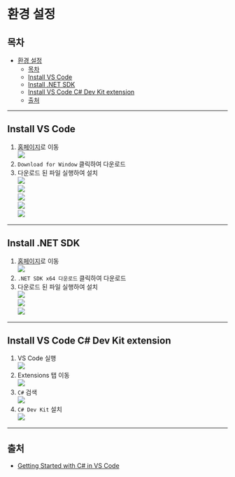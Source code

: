 # 환경 설정
## 목차
- [환경 설정](#환경-설정)
  - [목차](#목차)
  - [Install VS Code](#install-vs-code)
  - [Install .NET SDK](#install-net-sdk)
  - [Install VS Code C# Dev Kit extension](#install-vs-code-c-dev-kit-extension)
  - [출처](#출처)

---
## Install VS Code

1. [홈페이지](https://code.visualstudio.com/)로 이동<br>![](../img/07_환경설정/01_install_vscode_1.png)
2. `Download for Window` 클릭하여 다운로드
3. 다운로드 된 파일 실행하여 설치
    <br>![](../img/07_환경설정/01_install_vscode_2.png)
    <br>![](../img/07_환경설정/01_install_vscode_3.png)
    <br>![](../img/07_환경설정/01_install_vscode_4.png)
    <br>![](../img/07_환경설정/01_install_vscode_5.png)
    <br>![](../img/07_환경설정/01_install_vscode_6.png)
---
## Install .NET SDK

1. [홈페이지](https://dotnet.microsoft.com/ko-kr/download)로 이동<br>![](../img/07_환경설정/02_install_dotnet_1.png)
2. `.NET SDK x64 다운로드` 클릭하여 다운로드
3. 다운로드 된 파일 실행하여 설치
    <br>![](../img/07_환경설정/02_install_dotnet_2.png)
    <br>![](../img/07_환경설정/02_install_dotnet_3.png)
    <br>![](../img/07_환경설정/02_install_dotnet_4.png)

---
## Install VS Code C# Dev Kit extension

1. VS Code 실행
    <br>![](../img/07_환경설정/03_install_csharp_dev_kit_extension_01.png)
2. Extensions 탭 이동
    <br>![](../img/07_환경설정/03_install_csharp_dev_kit_extension_02.png)
3. `C#` 검색
    <br>![](../img/07_환경설정/03_install_csharp_dev_kit_extension_03.png)
4. `C# Dev Kit` 설치
    <br>![](../img/07_환경설정/03_install_csharp_dev_kit_extension_04.png)
---
## 출처
 - [Getting Started with C# in VS Code](https://code.visualstudio.com/docs/csharp/get-started)
